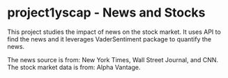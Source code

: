 # project1yscap - News and Stocks
This project studies the impact of news on the stock market. 
It uses API to find the news and it leverages VaderSentiment package to quantify the news. 

The news source is from: New York Times, Wall Street Journal, and CNN.
The stock market data is from: Alpha Vantage. 
